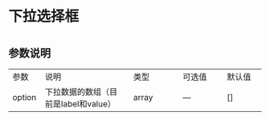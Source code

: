 # 下拉选择框 

<ClientOnly>
  <select-demo></select-demo>
</ClientOnly>

#
<h2>参数说明</h2> 
<table width="100%">
    <tr>
        <td width="50">
                参数
        </td>
        <td width="249">
                说明
        </td>
        <td width="120">
                类型
        </td>
        <td width="120">
                可选值
        </td>
        <td width="100">
                默认值
        </td>
    </tr>
    <tr>
        <td width="50">
                option
        </td>
        <td width="249">
                下拉数据的数组（目前是label和value）
        </td>
        <td width="120">
                array
        </td>
        <td width="120">
                —
        </td>
        <td width="100">
                []
        </td>
    </tr>
</table>

